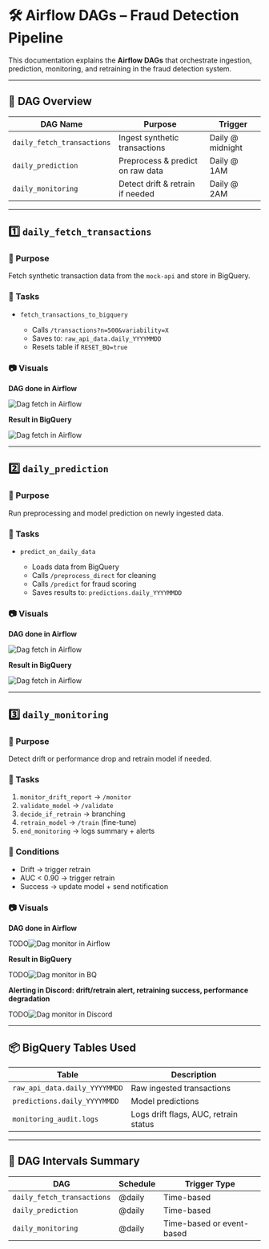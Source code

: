 # 🛠️ Airflow DAGs – Fraud Detection Pipeline

This documentation explains the **Airflow DAGs** that orchestrate ingestion, prediction, monitoring, and retraining in the fraud detection system.

---

## 🧩 DAG Overview

| DAG Name                   | Purpose                          | Trigger          |
| -------------------------- | -------------------------------- | ---------------- |
| `daily_fetch_transactions` | Ingest synthetic transactions    | Daily @ midnight |
| `daily_prediction`         | Preprocess & predict on raw data | Daily @ 1AM      |
| `daily_monitoring`         | Detect drift & retrain if needed | Daily @ 2AM      |

---

## 1️⃣ `daily_fetch_transactions`

### 🎯 Purpose

Fetch synthetic transaction data from the `mock-api` and store in BigQuery.

### 🔧 Tasks

* `fetch_transactions_to_bigquery`

  * Calls `/transactions?n=500&variability=X`
  * Saves to: `raw_api_data.daily_YYYYMMDD`
  * Resets table if `RESET_BQ=true`

### 📷 Visuals

**DAG done in Airflow**

<img src="img/prod_fetch_airflow.png" alt="Dag fetch in Airflow">

**Result in BigQuery**

<img src="img/prod_fetch_bq.png" alt="Dag fetch in Airflow">

---

## 2️⃣ `daily_prediction`

### 🎯 Purpose

Run preprocessing and model prediction on newly ingested data.

### 🔧 Tasks

* `predict_on_daily_data`

  * Loads data from BigQuery
  * Calls `/preprocess_direct` for cleaning
  * Calls `/predict` for fraud scoring
  * Saves results to: `predictions.daily_YYYYMMDD`

### 📷 Visuals

**DAG done in Airflow**

<img src="img/prod_prediction_airflow.png" alt="Dag fetch in Airflow">

**Result in BigQuery**

<img src="img/prod_prediction_bq.png" alt="Dag fetch in Airflow">

---

## 3️⃣ `daily_monitoring`

### 🎯 Purpose

Detect drift or performance drop and retrain model if needed.

### 🔧 Tasks

1. `monitor_drift_report` → `/monitor`
2. `validate_model` → `/validate`
3. `decide_if_retrain` → branching
4. `retrain_model` → `/train` (fine-tune)
5. `end_monitoring` → logs summary + alerts

### 🔔 Conditions

* Drift → trigger retrain
* AUC < 0.90 → trigger retrain
* Success → update model + send notification

### 📷 Visuals

**DAG done in Airflow**

TODO<img src="img/prod_monitor_airflow.png" alt="Dag monitor in Airflow">

**Result in BigQuery**

TODO<img src="img/prod_monitor_bq.png" alt="Dag monitor in BQ">

**Alerting in Discord: drift/retrain alert, retraining success, performance degradation**

TODO<img src="img/prod_monitor_discord.png" alt="Dag monitor in Discord">

---

## 📦 BigQuery Tables Used

| Table                         | Description                           |
| ----------------------------- | ------------------------------------- |
| `raw_api_data.daily_YYYYMMDD` | Raw ingested transactions             |
| `predictions.daily_YYYYMMDD`  | Model predictions                     |
| `monitoring_audit.logs`       | Logs drift flags, AUC, retrain status |

---

## 🔄 DAG Intervals Summary

| DAG                        | Schedule | Trigger Type              |
| -------------------------- | -------- | ------------------------- |
| `daily_fetch_transactions` | @daily   | Time-based                |
| `daily_prediction`         | @daily   | Time-based                |
| `daily_monitoring`         | @daily   | Time-based or event-based |